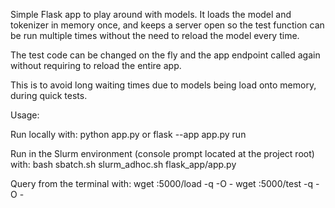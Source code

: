 Simple Flask app to play around with models. It loads the model and tokenizer
in memory once, and keeps a server open so the test function can be run
multiple times without the need to reload the model every time.

The test code can be changed on the fly and the app endpoint called again
without requiring to reload the entire app.

This is to avoid long waiting times due to models being load onto memory, during
quick tests.

Usage:

Run locally with:
    python app.py
    or flask --app app.py run

Run in the Slurm environment (console prompt located at the project root) with:
    bash sbatch.sh slurm_adhoc.sh flask_app/app.py

Query from the terminal with:
    wget <localhost or machine name>:5000/load -q -O -
    wget <localhost or machine name>:5000/test -q -O -